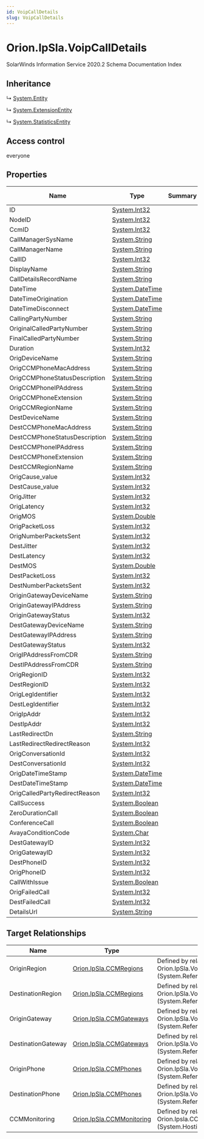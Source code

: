 ```yaml
---
id: VoipCallDetails
slug: VoipCallDetails
---
```


# Orion.IpSla.VoipCallDetails

SolarWinds Information Service 2020.2 Schema Documentation Index

## Inheritance

↳ [System.Entity](./../System/Entity)

↳ [System.ExtensionEntity](./../System/ExtensionEntity)

↳ [System.StatisticsEntity](./../System/StatisticsEntity)

## Access control

everyone

## Properties

| Name | Type | Summary | Access Control |
| ------ | ------ | ------ | ------ |
| ID | [System.Int32](https://docs.microsoft.com/en-us/dotnet/api/system.int32) |  | everyone |
| NodeID | [System.Int32](https://docs.microsoft.com/en-us/dotnet/api/system.int32) |  | everyone |
| CcmID | [System.Int32](https://docs.microsoft.com/en-us/dotnet/api/system.int32) |  | everyone |
| CallManagerSysName | [System.String](https://docs.microsoft.com/en-us/dotnet/api/system.string) |  | everyone |
| CallManagerName | [System.String](https://docs.microsoft.com/en-us/dotnet/api/system.string) |  | everyone |
| CallID | [System.Int32](https://docs.microsoft.com/en-us/dotnet/api/system.int32) |  | everyone |
| DisplayName | [System.String](https://docs.microsoft.com/en-us/dotnet/api/system.string) |  | everyone |
| CallDetailsRecordName | [System.String](https://docs.microsoft.com/en-us/dotnet/api/system.string) |  | everyone |
| DateTime | [System.DateTime](https://docs.microsoft.com/en-us/dotnet/api/system.datetime) |  | everyone |
| DateTimeOrigination | [System.DateTime](https://docs.microsoft.com/en-us/dotnet/api/system.datetime) |  | everyone |
| DateTimeDisconnect | [System.DateTime](https://docs.microsoft.com/en-us/dotnet/api/system.datetime) |  | everyone |
| CallingPartyNumber | [System.String](https://docs.microsoft.com/en-us/dotnet/api/system.string) |  | everyone |
| OriginalCalledPartyNumber | [System.String](https://docs.microsoft.com/en-us/dotnet/api/system.string) |  | everyone |
| FinalCalledPartyNumber | [System.String](https://docs.microsoft.com/en-us/dotnet/api/system.string) |  | everyone |
| Duration | [System.Int32](https://docs.microsoft.com/en-us/dotnet/api/system.int32) |  | everyone |
| OrigDeviceName | [System.String](https://docs.microsoft.com/en-us/dotnet/api/system.string) |  | everyone |
| OrigCCMPhoneMacAddress | [System.String](https://docs.microsoft.com/en-us/dotnet/api/system.string) |  | everyone |
| OrigCCMPhoneStatusDescription | [System.String](https://docs.microsoft.com/en-us/dotnet/api/system.string) |  | everyone |
| OrigCCMPhoneIPAddress | [System.String](https://docs.microsoft.com/en-us/dotnet/api/system.string) |  | everyone |
| OrigCCMPhoneExtension | [System.String](https://docs.microsoft.com/en-us/dotnet/api/system.string) |  | everyone |
| OrigCCMRegionName | [System.String](https://docs.microsoft.com/en-us/dotnet/api/system.string) |  | everyone |
| DestDeviceName | [System.String](https://docs.microsoft.com/en-us/dotnet/api/system.string) |  | everyone |
| DestCCMPhoneMacAddress | [System.String](https://docs.microsoft.com/en-us/dotnet/api/system.string) |  | everyone |
| DestCCMPhoneStatusDescription | [System.String](https://docs.microsoft.com/en-us/dotnet/api/system.string) |  | everyone |
| DestCCMPhoneIPAddress | [System.String](https://docs.microsoft.com/en-us/dotnet/api/system.string) |  | everyone |
| DestCCMPhoneExtension | [System.String](https://docs.microsoft.com/en-us/dotnet/api/system.string) |  | everyone |
| DestCCMRegionName | [System.String](https://docs.microsoft.com/en-us/dotnet/api/system.string) |  | everyone |
| OrigCause_value | [System.Int32](https://docs.microsoft.com/en-us/dotnet/api/system.int32) |  | everyone |
| DestCause_value | [System.Int32](https://docs.microsoft.com/en-us/dotnet/api/system.int32) |  | everyone |
| OrigJitter | [System.Int32](https://docs.microsoft.com/en-us/dotnet/api/system.int32) |  | everyone |
| OrigLatency | [System.Int32](https://docs.microsoft.com/en-us/dotnet/api/system.int32) |  | everyone |
| OrigMOS | [System.Double](https://docs.microsoft.com/en-us/dotnet/api/system.double) |  | everyone |
| OrigPacketLoss | [System.Int32](https://docs.microsoft.com/en-us/dotnet/api/system.int32) |  | everyone |
| OrigNumberPacketsSent | [System.Int32](https://docs.microsoft.com/en-us/dotnet/api/system.int32) |  | everyone |
| DestJitter | [System.Int32](https://docs.microsoft.com/en-us/dotnet/api/system.int32) |  | everyone |
| DestLatency | [System.Int32](https://docs.microsoft.com/en-us/dotnet/api/system.int32) |  | everyone |
| DestMOS | [System.Double](https://docs.microsoft.com/en-us/dotnet/api/system.double) |  | everyone |
| DestPacketLoss | [System.Int32](https://docs.microsoft.com/en-us/dotnet/api/system.int32) |  | everyone |
| DestNumberPacketsSent | [System.Int32](https://docs.microsoft.com/en-us/dotnet/api/system.int32) |  | everyone |
| OriginGatewayDeviceName | [System.String](https://docs.microsoft.com/en-us/dotnet/api/system.string) |  | everyone |
| OriginGatewayIPAddress | [System.String](https://docs.microsoft.com/en-us/dotnet/api/system.string) |  | everyone |
| OriginGatewayStatus | [System.Int32](https://docs.microsoft.com/en-us/dotnet/api/system.int32) |  | everyone |
| DestGatewayDeviceName | [System.String](https://docs.microsoft.com/en-us/dotnet/api/system.string) |  | everyone |
| DestGatewayIPAddress | [System.String](https://docs.microsoft.com/en-us/dotnet/api/system.string) |  | everyone |
| DestGatewayStatus | [System.Int32](https://docs.microsoft.com/en-us/dotnet/api/system.int32) |  | everyone |
| OrigIPAddressFromCDR | [System.String](https://docs.microsoft.com/en-us/dotnet/api/system.string) |  | everyone |
| DestIPAddressFromCDR | [System.String](https://docs.microsoft.com/en-us/dotnet/api/system.string) |  | everyone |
| OrigRegionID | [System.Int32](https://docs.microsoft.com/en-us/dotnet/api/system.int32) |  | everyone |
| DestRegionID | [System.Int32](https://docs.microsoft.com/en-us/dotnet/api/system.int32) |  | everyone |
| OrigLegIdentifier | [System.Int32](https://docs.microsoft.com/en-us/dotnet/api/system.int32) |  | everyone |
| DestLegIdentifier | [System.Int32](https://docs.microsoft.com/en-us/dotnet/api/system.int32) |  | everyone |
| OrigIpAddr | [System.Int32](https://docs.microsoft.com/en-us/dotnet/api/system.int32) |  | everyone |
| DestIpAddr | [System.Int32](https://docs.microsoft.com/en-us/dotnet/api/system.int32) |  | everyone |
| LastRedirectDn | [System.String](https://docs.microsoft.com/en-us/dotnet/api/system.string) |  | everyone |
| LastRedirectRedirectReason | [System.Int32](https://docs.microsoft.com/en-us/dotnet/api/system.int32) |  | everyone |
| OrigConversationId | [System.Int32](https://docs.microsoft.com/en-us/dotnet/api/system.int32) |  | everyone |
| DestConversationId | [System.Int32](https://docs.microsoft.com/en-us/dotnet/api/system.int32) |  | everyone |
| OrigDateTimeStamp | [System.DateTime](https://docs.microsoft.com/en-us/dotnet/api/system.datetime) |  | everyone |
| DestDateTimeStamp | [System.DateTime](https://docs.microsoft.com/en-us/dotnet/api/system.datetime) |  | everyone |
| OrigCalledPartyRedirectReason | [System.Int32](https://docs.microsoft.com/en-us/dotnet/api/system.int32) |  | everyone |
| CallSuccess | [System.Boolean](https://docs.microsoft.com/en-us/dotnet/api/system.boolean) |  | everyone |
| ZeroDurationCall | [System.Boolean](https://docs.microsoft.com/en-us/dotnet/api/system.boolean) |  | everyone |
| ConferenceCall | [System.Boolean](https://docs.microsoft.com/en-us/dotnet/api/system.boolean) |  | everyone |
| AvayaConditionCode | [System.Char](https://docs.microsoft.com/en-us/dotnet/api/system.char) |  | everyone |
| DestGatewayID | [System.Int32](https://docs.microsoft.com/en-us/dotnet/api/system.int32) |  | everyone |
| OrigGatewayID | [System.Int32](https://docs.microsoft.com/en-us/dotnet/api/system.int32) |  | everyone |
| DestPhoneID | [System.Int32](https://docs.microsoft.com/en-us/dotnet/api/system.int32) |  | everyone |
| OrigPhoneID | [System.Int32](https://docs.microsoft.com/en-us/dotnet/api/system.int32) |  | everyone |
| CallWithIssue | [System.Boolean](https://docs.microsoft.com/en-us/dotnet/api/system.boolean) |  | everyone |
| OrigFailedCall | [System.Int32](https://docs.microsoft.com/en-us/dotnet/api/system.int32) |  | everyone |
| DestFailedCall | [System.Int32](https://docs.microsoft.com/en-us/dotnet/api/system.int32) |  | everyone |
| DetailsUrl | [System.String](https://docs.microsoft.com/en-us/dotnet/api/system.string) |  | everyone |

## Target Relationships

| Name | Type | Notes |
| ------ | ------ | ------ |
| OriginRegion | [Orion.IpSla.CCMRegions](./../Orion.IpSla/CCMRegions) | Defined by relationship Orion.IpSla.VoipCallDetailsReferencesOriginRegion (System.Reference) |
| DestinationRegion | [Orion.IpSla.CCMRegions](./../Orion.IpSla/CCMRegions) | Defined by relationship Orion.IpSla.VoipCallDetailsReferencesDestinationRegion (System.Reference) |
| OriginGateway | [Orion.IpSla.CCMGateways](./../Orion.IpSla/CCMGateways) | Defined by relationship Orion.IpSla.VoipCallDetailsReferencesOriginGateway (System.Reference) |
| DestinationGateway | [Orion.IpSla.CCMGateways](./../Orion.IpSla/CCMGateways) | Defined by relationship Orion.IpSla.VoipCallDetailsReferencesDestinationGateway (System.Reference) |
| OriginPhone | [Orion.IpSla.CCMPhones](./../Orion.IpSla/CCMPhones) | Defined by relationship Orion.IpSla.VoipCallDetailsReferencesOriginPhone (System.Reference) |
| DestinationPhone | [Orion.IpSla.CCMPhones](./../Orion.IpSla/CCMPhones) | Defined by relationship Orion.IpSla.VoipCallDetailsReferencesDestinationPhone (System.Reference) |
| CCMMonitoring | [Orion.IpSla.CCMMonitoring](./../Orion.IpSla/CCMMonitoring) | Defined by relationship Orion.Ipsla.CCMMonitoringHostsVoipCallDetails (System.Hosting) |

